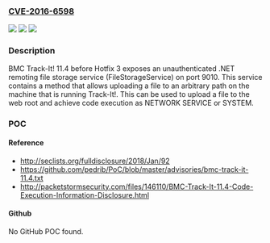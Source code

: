 ### [CVE-2016-6598](https://cve.mitre.org/cgi-bin/cvename.cgi?name=CVE-2016-6598)
![](https://img.shields.io/static/v1?label=Product&message=n%2Fa&color=blue)
![](https://img.shields.io/static/v1?label=Version&message=n%2Fa&color=blue)
![](https://img.shields.io/static/v1?label=Vulnerability&message=n%2Fa&color=brighgreen)

### Description

BMC Track-It! 11.4 before Hotfix 3 exposes an unauthenticated .NET remoting file storage service (FileStorageService) on port 9010. This service contains a method that allows uploading a file to an arbitrary path on the machine that is running Track-It!. This can be used to upload a file to the web root and achieve code execution as NETWORK SERVICE or SYSTEM.

### POC

#### Reference
- http://seclists.org/fulldisclosure/2018/Jan/92
- https://github.com/pedrib/PoC/blob/master/advisories/bmc-track-it-11.4.txt
- http://packetstormsecurity.com/files/146110/BMC-Track-It-11.4-Code-Execution-Information-Disclosure.html

#### Github
No GitHub POC found.

